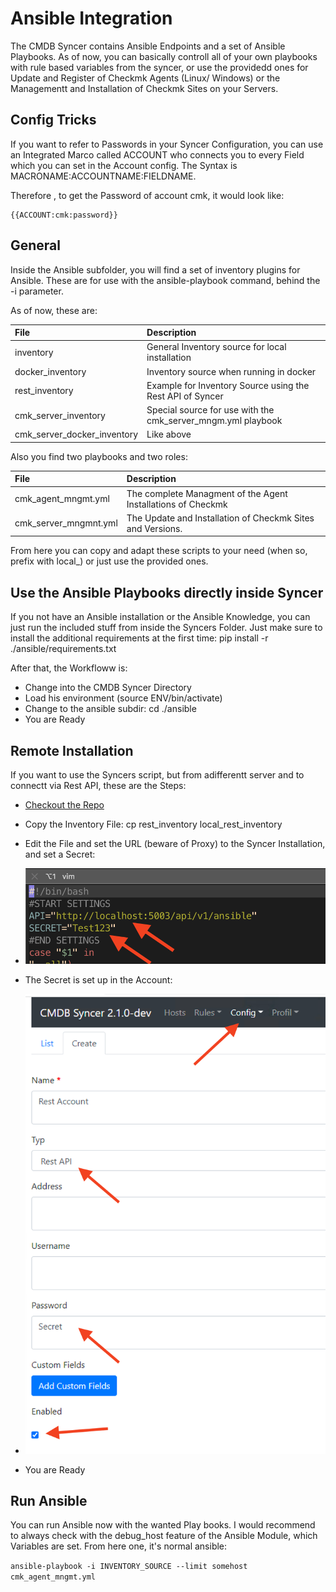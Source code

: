 # Ansible Integration
The CMDB Syncer contains Ansible Endpoints and a set of Ansible Playbooks.
As of now, you can basically controll all of your own playbooks with rule based variables from the syncer, or use the providedd ones for Update and Register of Checkmk Agents (Linux/ Windows) or the Managementt and Installation of Checkmk Sites on your Servers.

## Config Tricks
If you want to refer to Passwords in your Syncer Configuration, you can use an Integrated Marco called ACCOUNT who connects you to every Field which you can set in the Account config.  The Syntax is MACRONAME:ACCOUNTNAME:FIELDNAME.

Therefore , to get the Password of account cmk, it would look like:
```
{{ACCOUNT:cmk:password}}
```




## General

Inside the Ansible subfolder, you will find a set of inventory plugins for Ansible.
These are for use with the ansible-playbook command, behind the -i parameter.

As of now, these are:

| File | Description |
|:----|:-----------|
| inventory | General Inventory source for local installation |
| docker_inventory | Inventory source when running in docker | 
| rest_inventory | Example for Inventory Source using the Rest API of Syncer |
| cmk_server_inventory | Special source for use with the cmk_server_mngm.yml playbook |
| cmk_server_docker_inventory | Like above |


Also you find two playbooks and two roles:

| File | Description |
|:----|:-----------|
| cmk_agent_mngmt.yml| The complete Managment of the Agent Installations of Checkmk | 
| cmk_server_mngmnt.yml| The Update and Installation of Checkmk Sites and Versions. |

From here you can copy and adapt these scripts to your need (when so, prefix with local_) or just use the provided ones.

## Use the Ansible Playbooks directly inside Syncer
If you not have an Ansible installation or the Ansible Knowledge, you can just run the included stuff from inside the Syncers Folder. Just make sure to install the additional requirements at the first time: pip install -r ./ansible/requirements.txt

After that, the Workfloww is: 

- Change into the CMDB Syncer Directory
- Load his environment (source ENV/bin/activate)
- Change to the ansible subdir: cd ./ansible
-  You are Ready

## Remote Installation
If you want to use the Syncers script, but from adifferentt server and to connectt via Rest API,
these are the Steps:

- [Checkout the Repo](setup_code.md)
- Copy the Inventory File: cp rest_inventory local_rest_inventory
- Edit the File and set the URL (beware of Proxy) to the Syncer Installation, and set a Secret:
- ![](img/secret.png)

- The Secret is set up in the Account:
- ![](img/account.png)
- You are Ready


## Run Ansible
You can run Ansible now with the wanted Play books. I would recommend to always check with the debug_host feature of the Ansible Module, which Variables are set. From here one, it's normal ansible:

`ansible-playbook -i INVENTORY_SOURCE --limit somehost cmk_agent_mngmt.yml`

